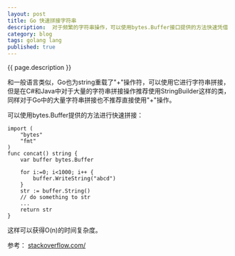 ```yaml
---
layout: post
title: Go 快速拼接字符串
description:  对于频繁的字符串操作，可以使用bytes.Buffer接口提供的方法快速凭借
category: blog
tags: golang lang
published: true
---
```


{{ page.description }} 

和一般语言类似，Go也为string重载了"+"操作符，可以使用它进行字符串拼接，但是在C#和Java中对于大量的字符串拼接操作推荐使用StringBuilder这样的类，同样对于Go中的大量字符串拼接也不推荐直接使用"+"操作。

可以使用bytes.Buffer提供的方法进行快速拼接：

```golang
import (
	"bytes"
	"fmt"
)
func concat() string {
	var buffer bytes.Buffer
	
	for i:=0; i<1000; i++ {
		buffer.WriteString("abcd")
	}
	str := buffer.String()
	// do something to str
	...
	return str
}
```

这样可以获得O(n)的时间复杂度。

参考： [stackoverflow.com/](http://stackoverflow.com/questions/1760757/ "http://stackoverflow.com/questions/1760757/")